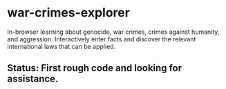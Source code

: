 # war-crimes-explorer
In-browser learning about genocide, war crimes, crimes against humanity, and aggression.
Interactively enter facts and discover the relevant international laws that can be applied.

## Status: First rough code and looking for assistance.

